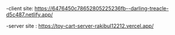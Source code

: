-client site: https://6476450c78652805225236fb--darling-treacle-d5c487.netlify.app/

-server site : https://toy-cart-server-rakibul12212.vercel.app/
